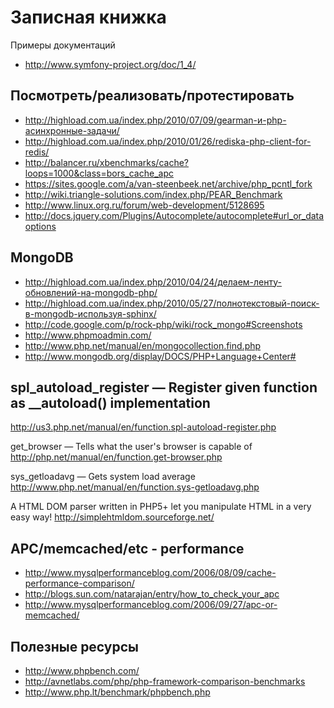 Записная книжка
===============

Примеры документаций

 * http://www.symfony-project.org/doc/1_4/


Посмотреть/реализовать/протестировать
----------------------
 * http://highload.com.ua/index.php/2010/07/09/gearman-и-php-асинхронные-задачи/
 * http://highload.com.ua/index.php/2010/01/26/rediska-php-client-for-redis/
 * http://balancer.ru/xbenchmarks/cache?loops=1000&class=bors_cache_apc
 * https://sites.google.com/a/van-steenbeek.net/archive/php_pcntl_fork
 * http://wiki.triangle-solutions.com/index.php/PEAR_Benchmark
 * http://www.linux.org.ru/forum/web-development/5128695
 * http://docs.jquery.com/Plugins/Autocomplete/autocomplete#url_or_dataoptions

MongoDB
-------
 * http://highload.com.ua/index.php/2010/04/24/делаем-ленту-обновлений-на-mongodb-php/
 * http://highload.com.ua/index.php/2010/05/27/полнотекстовый-поиск-в-mongodb-используя-sphinx/
 * http://code.google.com/p/rock-php/wiki/rock_mongo#Screenshots
 * http://www.phpmoadmin.com/
 * http://www.php.net/manual/en/mongocollection.find.php
 * http://www.mongodb.org/display/DOCS/PHP+Language+Center#

spl_autoload_register  — Register given function as __autoload() implementation
-------------------------------------------------------------------------------
http://us3.php.net/manual/en/function.spl-autoload-register.php

get_browser — Tells what the user's browser is capable of
http://php.net/manual/en/function.get-browser.php

sys_getloadavg — Gets system load average
http://www.php.net/manual/en/function.sys-getloadavg.php

A HTML DOM parser written in PHP5+ let you manipulate HTML in a very easy way!
http://simplehtmldom.sourceforge.net/

APC/memcached/etc - performance
-------------------------------
 * http://www.mysqlperformanceblog.com/2006/08/09/cache-performance-comparison/
 * http://blogs.sun.com/natarajan/entry/how_to_check_your_apc
 * http://www.mysqlperformanceblog.com/2006/09/27/apc-or-memcached/

Полезные ресурсы
----------------
 * http://www.phpbench.com/
 * http://avnetlabs.com/php/php-framework-comparison-benchmarks
 * http://www.php.lt/benchmark/phpbench.php

